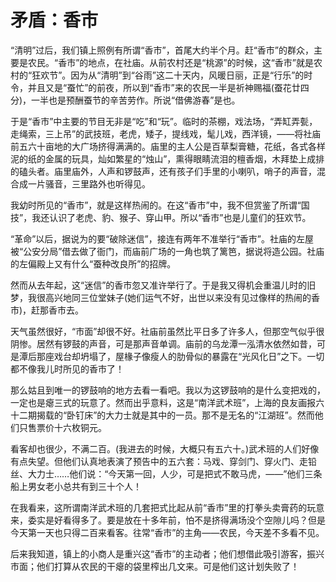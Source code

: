 # 矛盾：香市

<link href="../../../css/style.css" rel="stylesheet" type="text/css" />

<div class="p">

“清明”过后，我们镇上照例有所谓“香市”，首尾大约半个月。赶“香市”的群众，主要是农民。“香市”的地点，在社庙。从前农村还是“桃源”的时候，这“香市”就是农村的“狂欢节”。因为从“清明”到“谷雨”这二十天内，风暖日丽，正是“行乐”的时令，并且又是“蚕忙”的前夜，所以到“香市”来的农民一半是祈神赐福(蚕花廿四分)，一半也是预酬蚕节的辛苦劳作。所说“借佛游春”是也。

于是“香市”中主要的节目无非是“吃”和“玩”。临时的茶棚，戏法场，“弄缸弄甏，走绳索，三上吊”的武技班，老虎，矮子，提线戏，髦儿戏，西洋镜，——将社庙前五六十亩地的大广场挤得满满的。庙里的主人公是百草梨膏糖，花纸，各式各样泥的纸的金属的玩具，灿如繁星的“烛山”，熏得眼睛流泪的檀香烟，木拜垫上成排的磕头者。庙里庙外，人声和锣鼓声，还有孩子们手里的小喇叭，哨子的声音，混合成一片骚音，三里路外也听得见。

我幼时所见的“香市”，就是这样热闹的。在这“香市”中，我不但赏鉴了所谓“国技”，我还认识了老虎、豹、猴子、穿山甲。所以“香市”也是儿童们的狂欢节。

“革命”以后，据说为的要“破除迷信”，接连有两年不准举行“香市”。社庙的左屋被“公安分局”借去做了衙门，而庙前广场的一角也筑了篱笆，据说将造公园。社庙的左偏殿上又有什么“蚕种改良所”的招牌。

然而从去年起，这“迷信”的香市忽又准许举行了。于是我又得机会重温儿时的旧梦，我很高兴地同三位堂妹子(她们运气不好，出世以来没有见过像样的热闹的香市)，赶那香市去。

天气虽然很好，“市面”却很不好。社庙前虽然比平日多了许多人，但那空气似乎很阴惨。居然有锣鼓的声音，可是那声音单调。庙前的乌龙潭一泓清水依然如昔，可是潭后那座戏台却坍塌了，屋椽子像瘦人的肋骨似的暴露在“光风化日”之下。一切都不像我儿时所见的香市了！

那么姑且到唯一的锣鼓响的地方去看一看吧。我以为这锣鼓响的是什么变把戏的，一定也是瘪三式的玩意了。然而出乎意料，这是“南洋武术班”，上海的良友画报六十二期揭载的“卧钉床”的大力士就是其中的一员。那不是无名的“江湖班”。然而他们只售票价十六枚铜元。

看客却也很少，不满二百。(我进去的时候，大概只有五六十。)武术班的人们好像有点失望。但他们认真地表演了预告中的五六套：马戏、穿剑门、穿火门、走铅丝、大力士……他们说：“今天第一回，人少，可是把式不敢马虎，——”他们三条船上男女老小总共有到三十个人！

在我看来，这所谓南洋武术班的几套把式比起从前“香市”里的打拳头卖膏药的玩意来，委实是好看得多了。要是放在十多年前，怕不是挤得满场没个空隙儿吗？但是今天第一天也只得二百来看客。往常“香市”的主角——农民，今天差不多看不见。

后来我知道，镇上的小商人是重兴这“香市”的主动者；他们想借此吸引游客，振兴市面；他们打算从农民的干瘪的袋里榨出几文来。可是他们这计划失败了！